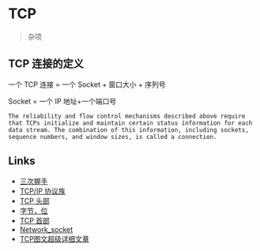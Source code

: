 # TCP

> 杂项

## TCP 连接的定义

一个 TCP 连接 = 一个 Socket + 窗口大小 + 序列号

Socket = 一个 IP 地址+一个端口号

```doc
The reliability and flow control mechanisms described above require that TCPs initialize and maintain certain status information for each data stream. The combination of this information, including sockets, sequence numbers, and window sizes, is called a connection.
```

## Links

- [三次握手](https://draveness.me/whys-the-design-tcp-three-way-handshake/)
- [TCP/IP 协议族](https://zh.wikipedia.org/wiki/TCP/IP%E5%8D%8F%E8%AE%AE%E6%97%8F)
- [TCP 头部](http://www.cnblogs.com/li-hao/archive/2011/12/07/2279912.html)
- [字节，位](http://www.cnblogs.com/myseagull/archive/2008/08/09/1264131.html)
- [TCP 首部](https://www.cnblogs.com/fantastic123/p/8968132.html)
- [Network_socket](https://en.wikipedia.org/wiki/Network_socket)
- [TCP图文超级详细文章](https://mp.weixin.qq.com/s/Yq4mVDRyMmcc3bJpXOWEww)